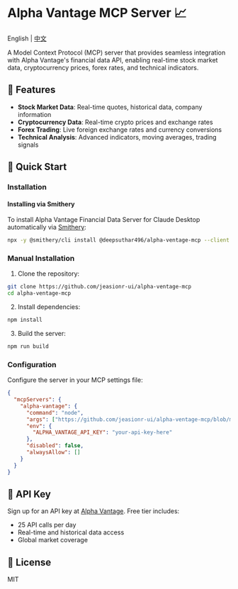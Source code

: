 # Alpha Vantage MCP Server 📈

English | [中文](README.zh.md)

A Model Context Protocol (MCP) server that provides seamless integration with Alpha Vantage's financial data API, enabling real-time stock market data, cryptocurrency prices, forex rates, and technical indicators.

## 🌟 Features

- **Stock Market Data**: Real-time quotes, historical data, company information
- **Cryptocurrency Data**: Real-time crypto prices and exchange rates
- **Forex Trading**: Live foreign exchange rates and currency conversions
- **Technical Analysis**: Advanced indicators, moving averages, trading signals

## 🚀 Quick Start

### Installation

#### Installing via Smithery

To install Alpha Vantage Financial Data Server for Claude Desktop automatically via [Smithery](https://smithery.ai/server/@deepsuthar496/alpha-ventage-mcp):

```bash
npx -y @smithery/cli install @deepsuthar496/alpha-ventage-mcp --client claude
```

### Manual Installation

1. Clone the repository:
```bash
git clone https://github.com/jeasionr-ui/alpha-ventage-mcp
cd alpha-ventage-mcp
```

2. Install dependencies:
```bash
npm install
```

3. Build the server:
```bash
npm run build
```

### Configuration

Configure the server in your MCP settings file:

```json
{
  "mcpServers": {
    "alpha-vantage": {
      "command": "node",
      "args": ["https://github.com/jeasionr-ui/alpha-ventage-mcp/blob/main/build/index.js"],
      "env": {
        "ALPHA_VANTAGE_API_KEY": "your-api-key-here"
      },
      "disabled": false,
      "alwaysAllow": []
    }
  }
}
```

## 🔑 API Key

Sign up for an API key at [Alpha Vantage](https://www.alphavantage.co/support/#api-key). Free tier includes:
- 25 API calls per day
- Real-time and historical data access
- Global market coverage

## 📝 License

MIT

